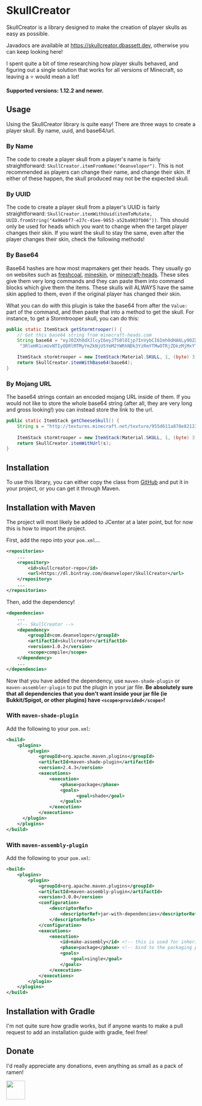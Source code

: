 # SkullCreator
SkullCreator is a library designed to make the creation of player skulls as easy as possible.

Javadocs are available at https://skullcreator.dbassett.dev, otherwise you can keep looking here!

I spent quite a bit of time researching how player skulls behaved, and figuring out
a single solution that works for all versions of Minecraft,
so leaving a :star: would mean a lot!

**Supported versions: 1.12.2 and newer.**

## Usage
Using the SkullCreator library is quite easy! There are three ways to create a player skull.
By name, uuid, and base64/url.

### By Name
The code to create a player skull from a player's name is fairly straightforward:
`SkullCreator.itemFromName("deanveloper")`. This is not recommended as players can change their
name, and change their skin. If either of these happen, the skull produced may not be the expected
skull.

### By UUID
The code to create a player skull from a player's UUID is fairly 
straightforward: `SkullCreator.itemWithUuid(itemToMutate, UUID.fromString("4a96ebf7-e27c-41ee-9853-a52ba903fb06"))`.
This should only be used for heads which you want to change when the target player changes their skin. If you
want the skull to stay the same, even after the player changes their skin, check the following methods!

### By Base64
Base64 hashes are how most mapmakers get their heads. They usually go on websites such as [freshcoal], [mineskin],
or [minecraft-heads]. These sites give them very long commands and they can paste them into command blocks which
give them the items. These skulls will ALWAYS have the same skin applied to them, even if the original player has
changed their skin.

What you can do with this plugin is take the base64 from after the `Value:` part of the command, and then
paste that into a method to get the skull. For instance, to get a Stormtrooper skull, you can do this:

```Java
public static ItemStack getStormtrooper() {
    // Got this base64 string from minecraft-heads.com
    String base64 = "eyJ0ZXh0dXJlcyI6eyJTS0lOIjp7InVybCI6Imh0dHA6Ly90ZXh0dXJlcy5taW5lY3JhZnQubmV0L" +
     "3RleHR1cmUvNTIyODRlMTMyYmZkNjU5YmM2YWRhNDk3YzRmYTMwOTRjZDkzMjMxYTZiNTA1YTEyY2U3Y2Q1MTM1YmE4ZmY5MyJ9fX0=";

    ItemStack stormtrooper = new ItemStack(Material.SKULL, 1, (byte) 3);
    return SkullCreator.itemWithBase64(base64);
}
```

### By Mojang URL
The base64 strings contain an encoded mojang URL inside of them. If you would not like to store the whole
base64 string (after all, they are very long and gross looking!) you can instead store the link to the url.

```Java
public static ItemStack getCheeseSkull() {
    String s = "http://textures.minecraft.net/texture/955d611a878e821231749b2965708cad942650672db09e26847a88e2fac2946";
    
    ItemStack stormtrooper = new ItemStack(Material.SKULL, 1, (byte) 3);
    return SkullCreator.itemWithUrl(s);
}
```

## Installation
To use this library, you can either copy the class from [GitHub][skullcreator-git] and put it in your project,
or you can get it through Maven.

## Installation with Maven
The project will most likely be added to JCenter at a later point, but for now this
is how to import the project.

First, add the repo into your `pom.xml`...

```xml
<repositories>
    ...
    <repository>
        <id>skullcreator-repo</id>
        <url>https://dl.bintray.com/deanveloper/SkullCreator</url>
    </repository>
    ...
</repositories>
```

Then, add the dependency!

```xml
<dependencies>
    ...
    <!-- SkullCreator -->
    <dependency>
        <groupId>com.deanveloper</groupId>
        <artifactId>skullcreator</artifactId>
        <version>1.0.2</version>
        <scope>compile</scope>
    </dependency>
    ...
</dependencies>
```

Now that you have added the dependency, use `maven-shade-plugin` or `maven-assembler-plugin` to put the plugin in your
jar file. **Be absolutely sure that all dependencies that you don't want inside your jar file (ie Bukkit/Spigot, or other
plugins) have `<scope>provided</scope>`!**

### With `maven-shade-plugin`
Add the following to your `pom.xml`:
```xml
<build>
    <plugins>
        <plugin>
            <groupId>org.apache.maven.plugins</groupId>
            <artifactId>maven-shade-plugin</artifactId>
            <version>2.4.3</version>
            <executions>
                <execution>
                    <phase>package</phase>
                    <goals>
                          <goal>shade</goal>
                    </goals>
                </execution>
            </executions>
      </plugin>
    </plugins>
</build>
```

### With `maven-assembly-plugin`
Add the following to your `pom.xml`:
```xml
<build>
    <plugins>
        <plugin>
            <groupId>org.apache.maven.plugins</groupId>
            <artifactId>maven-assembly-plugin</artifactId>
            <version>3.0.0</version>
            <configuration>
                <descriptorRefs>
                    <descriptorRef>jar-with-dependencies</descriptorRef>
                </descriptorRefs>
            </configuration>
            <executions>
                <execution>
                    <id>make-assembly</id> <!-- this is used for inheritance merges -->
                    <phase>package</phase> <!-- bind to the packaging phase -->
                    <goals>
                        <goal>single</goal>
                    </goals>
                </execution>
            </executions>
        </plugin>
    </plugins>
</build>
```

## Installation with Gradle
I'm not quite sure how gradle works, but if anyone wants to make a pull request to add an installation guide with
gradle, feel free!

## Donate
I'd really appreciate any donations, even anything as small as a pack of ramen!

[<img src="https://upload.wikimedia.org/wikipedia/commons/b/b5/PayPal.svg" height="50">][paypal]

[freshcoal]: http://heads.freshcoal.com
[mineskin]: https://mineskin.org
[minecraft-heads]: http://minecraft-heads.com/
[skullcreator-git]: https://github.com/Deanveloper/SkullCreator/blob/master/src/main/java/com/deanveloper/skullcreator/SkullCreator.java
[paypal]: https://PayPal.Me/Dean98/5USD

